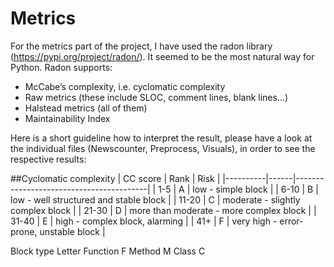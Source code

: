 # Metrics

For the metrics part of the project, I have used the radon library (https://pypi.org/project/radon/).
It seemed to be the most natural way for Python. Radon supports:

- McCabe’s complexity, i.e. cyclomatic complexity
- Raw metrics (these include SLOC, comment lines, blank lines...)
- Halstead metrics (all of them)
- Maintainability Index

Here is a short guideline how to interpret the result,
please have a look at the individual files (Newscounter, Preprocess, Visuals), in order to see the respective results:

##Cyclomatic complexity
| CC score | Rank | Risk                                    |
|----------|------|-----------------------------------------|
| 1-5      | A    | low - simple block                      |
| 6-10     | B    | low - well structured and stable block  |
| 11-20    | C    | moderate - slightly complex block       |
| 21-30    | D    | more than moderate - more complex block |
| 31-40    | E    | high - complex block, alarming          |
| 41+      | F    | very high - error-prone, unstable block |

Block type	Letter
Function	F
Method	    M
Class	    C